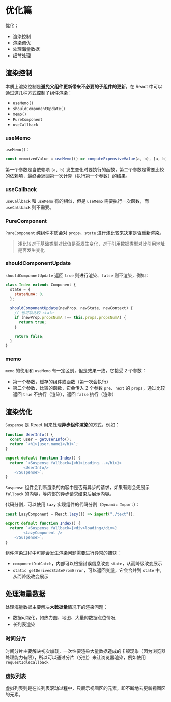 # 优化篇

优化：

- 渲染控制
- 渲染调优
- 处理海量数据
- 细节处理

## 渲染控制

本质上渲染控制是**避免父组件更新带来不必要的子组件的更新**，在 React 中可以通过这几种方式控制子组件渲染：

- `useMemo()`
- `shouldComponentUpdate()`
- `memo()`
- `PureComponent`
- `useCallback`

### useMemo

`useMemo()`：

```javascript
const memoizedValue = useMemo(() => computeExpensiveValue(a, b), [a, b]);
```

第一个参数是当依赖项 `[a, b]` 发生变化时要执行的函数，第二个参数是需要比较的依赖项，最终会返回第一次计算（执行第一个参数）的结果。

### useCallback

`useCallback` 和 `useMemo` 有的相似，但是 `useMemo` 需要执行一次函数，而 `useCallback` 则不需要。

### PureComponent

`PureComponent` 纯组件本质会对 `props`、`state` 进行浅比较来决定是否重新渲染。

> 浅比较对于基础类型对比值是否发生变化，对于引用数据类型对比引用地址是否发生变化

### shouldComponentUpdate

`shouldComponnetUpdate` 返回 `true` 则进行渲染、`false` 则不渲染，例如：

```javascript
class Index extends Component {
  state = {
    stateNumA: 0,
  };

  shouldComponentUpdate(newProp, newState, newContext) {
    // 也可以比较 state
    if (newProp.propsNumA !== this.props.propsNumA) {
      return true;
    }

    return false;
  }
}
```

### memo

`memo` 的使用和 `useMemo` 有一定区别，但是效果一致，它接受 2 个参数：

- 第一个参数，缓存的组件或函数（第一次会执行）
- 第二个参数，比较的函数，它会传入 2 个参数 `pre`、`next` 的 `props`，通过比较返回 `true` 不执行（渲染），返回 `false` 执行（渲染）

## 渲染优化

`Suspense` 是 React 用来处理**异步组件渲染**的方式，例如：

```javascript
function UserInfo() {
  const user = getUserInfo();
  return `<h1>{user.name}</h1>`;
}

export default function Index() {
  return `<Suspense fallback={<h1>Loading...</h1>}>
		<UserInfo/>	
	</Suspense>`;
}
```

`Suspense` 组件会判断渲染的内容中是否有异步的请求，如果有则会先展示 `fallback` 的内容，等内部的异步请求结束后展示内容。

代码分割，可以使用 `lazy` 实现组件的代码分割（`Dynamic Import`）：

```javascript
const LazyComponent = React.lazy(() => import("./text"));

export default function Index() {
  return `<Suspense fallback={<div>loading</div>}
		<LazyComponent />	
	</Suspense>`;
}
```

组件渲染过程中可能会发生渲染问题需要进行异常的捕获：

- `componentDidCatch`，内部可以根据错误信息改变 `state`，从而降级改变展示
- `static getDerivedStateFromError`，可以返回变量，它会合并到 `state` 中，从而降级改变展示

## 处理海量数据

处理海量数据主要解决**大数据量**情况下的渲染问题：

- 数据可视化，如热力图、地图、大量的数据点位情况
- 长列表渲染

### 时间分片

时间分片主要解决初次加载，一次性要渲染大量数据造成的卡顿现象（因为浏览器处理能力有限），所以可以通过分片（分批）来让浏览器渲染，例如使用 `requestIdleCallback`

### 虚拟列表

虚拟列表则是在长列表滚动过程中，只展示视图区的元素，即不断地去更新视图区的元素。
